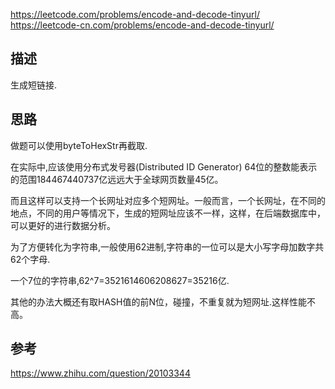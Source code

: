 <https://leetcode.com/problems/encode-and-decode-tinyurl/>
<https://leetcode-cn.com/problems/encode-and-decode-tinyurl/>


## 描述
生成短链接.

## 思路
做题可以使用byteToHexStr再截取.

在实际中,应该使用分布式发号器(Distributed ID Generator)
64位的整数能表示的范围184467440737亿远远大于全球网页数量45亿。

而且这样可以支持一个长网址对应多个短网址。一般而言，一个长网址，在不同的地点，不同的用户等情况下，生成的短网址应该不一样，这样，在后端数据库中，可以更好的进行数据分析。

为了方便转化为字符串,一般使用62进制,字符串的一位可以是大小写字母加数字共62个字母.

一个7位的字符串,62^7=3521614606208627=35216亿.


其他的办法大概还有取HASH值的前N位，碰撞，不重复就为短网址.这样性能不高。




## 参考
https://www.zhihu.com/question/20103344